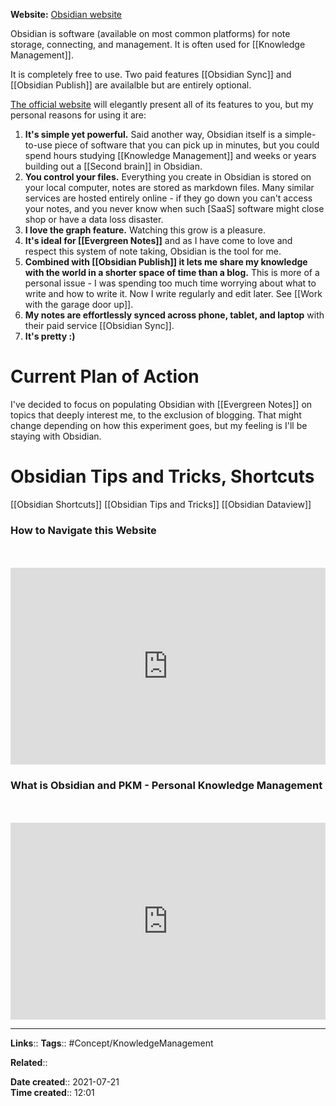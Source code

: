 **Website:** [Obsidian website](https://obsidian.md)

Obsidian is software (available on most common platforms) for note storage, connecting, and management. It is often used for [[Knowledge Management]].

It is completely free to use. Two paid features [[Obsidian Sync]] and [[Obsidian Publish]] are availalble but are entirely optional.

[The official website](https://obsidian.md) will elegantly present all of its features to you, but my personal reasons for using it are:
1. **It's simple yet powerful.** Said another way, Obsidian itself is a simple-to-use piece of software that you can pick up in minutes, but you could spend hours studying [[Knowledge Management]] and weeks or years building out a [[Second brain]] in Obsidian.
2. **You control your files.** Everything you create in Obsidian is stored on your local computer, notes are stored as markdown files. Many similar services are hosted entirely online - if they go down you can't access your notes, and you never know when such [SaaS] software might close shop or have a data loss disaster.
3. **I love the graph feature.** Watching this grow is a pleasure. 
4. **It's ideal for [[Evergreen Notes]]** and as I have come to love and respect this system of note taking, Obsidian is the tool for me. 
5. **Combined with [[Obsidian Publish]] it lets me share my knowledge with the world in a shorter space of time than a blog.** This is more of a personal issue - I was spending too much time worrying about what to write and how to write it. Now I write regularly and edit later. See [[Work with the garage door up]].
6. **My notes are effortlessly synced across phone, tablet, and laptop** with their paid service [[Obsidian Sync]].
7. **It's pretty :)**




# Current Plan of Action
I've decided to focus on populating Obsidian with [[Evergreen Notes]] on topics that deeply interest me, to the exclusion of blogging. That might change depending on how this experiment goes, but my feeling is I'll be staying with Obsidian.


# Obsidian Tips and Tricks, Shortcuts
[[Obsidian Shortcuts]]
[[Obsidian Tips and Tricks]]
[[Obsidian Dataview]]


### How to Navigate this Website
<div style="position: relative; padding-bottom: 62.5%; margin-top: 50px; height: 0;"><iframe src="https://www.loom.com/embed/d2cfefa53add41848aa4aa7f1b36211e" frameborder="0" webkitallowfullscreen mozallowfullscreen allowfullscreen style="position: absolute; top: 0; left: 0; width: 100%; height: 100%;"></iframe></div>



### What is Obsidian and PKM - Personal Knowledge Management
<div style="position: relative; padding-bottom: 62.5%; margin-top: 50px; height: 0;"><iframe src="https://www.loom.com/embed/a4937ace17f648ddb930328c4f52f47e" frameborder="0" webkitallowfullscreen mozallowfullscreen allowfullscreen style="position: absolute; top: 0; left: 0; width: 100%; height: 100%;"></iframe></div>





---
**Links**:: 
**Tags**:: #Concept/KnowledgeManagement 

**Related**::

**Date created**:: 2021-07-21  
**Time created**:: 12:01